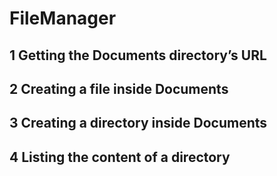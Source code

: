 # FileManager

## 1 Getting the Documents directory’s URL

## 2 Creating a file inside Documents

## 3 Creating a directory inside Documents

## 4 Listing the content of a directory

